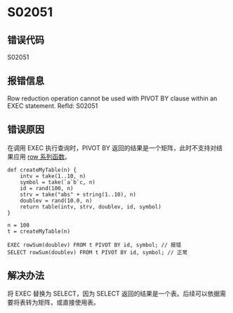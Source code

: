 # S02051

## 错误代码

S02051

## 报错信息

Row reduction operation <xxx> cannot be used with PIVOT BY clause within an EXEC
statement. RefId: S02051

## 错误原因

在调用 EXEC 执行查询时，PIVOT BY 返回的结果是一个矩阵，此时不支持对结果应用 [row 系列函数](../funcs/themes/rowFunctions.md)。

```
def createMyTable(n) {
    intv = take(1..10, n)
    symbol = take(`a`b`c, n)
    id = rand(100, n)
    strv = take("abs" + string(1..10), n)
    doublev = rand(10.0, n)
    return table(intv, strv, doublev, id, symbol)
}

n = 100
t = createMyTable(n)

EXEC rowSum(doublev) FROM t PIVOT BY id, symbol; // 报错
SELECT rowSum(doublev) FROM t PIVOT BY id, symbol; // 正常
```

## 解决办法

将 EXEC 替换为 SELECT，因为 SELECT 返回的结果是一个表。后续可以依据需要将表转为矩阵，或直接使用表。

